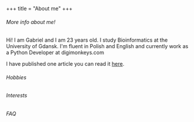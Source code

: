 +++
title = "About me"
+++

<article
              class="aero-gradient-glass rounded-lg p-4 flex flex-col border-midnight-light border"
            >
              <section
                class="aero-gradient-dark p-2 rounded-lg border-midnight border prose-sm prose-a:text-blue-500 text-white flex flex-col"
              >
                <h6
                  class="aero-gradient text-white p-2 border border-midnight rounded-lg w-full items-center flex justify-center"
                >
                  More info about me!
                </h6>
                <p>
                  Hi! I am Gabriel and I am 23 years old. I study Bioinformatics
                  at the University of Gdansk. I'm fluent in Polish and English
                  and currently work as a Python Developer at digimonkeys.com
                </p>
                <p>
                  I have published one article you can read it
                  <a href="https://dx.doi.org/10.1038/s41598-023-44488-7"
                    >here</a
                  >.
                </p>
              </section>
            </article>
            <article
              class="aero-gradient-glass rounded-lg p-4 flex flex-col border-midnight-light border"
            >
              <section
                class="aero-gradient-dark p-2 rounded-lg border-midnight border prose-sm prose-a:text-blue-500 text-white flex flex-col"
              >
                <h6
                  class="aero-gradient text-white p-2 border border-midnight rounded-lg w-full items-center flex justify-center"
                >
                  Hobbies
                </h6>
              </section>
            </article>
            <article
              class="aero-gradient-glass rounded-lg p-4 flex flex-col border-midnight-light border"
            >
              <section
                class="aero-gradient-dark p-2 rounded-lg border-midnight border prose-sm prose-a:text-blue-500 text-white flex flex-col"
              >
                <h6
                  class="aero-gradient text-white p-2 border border-midnight rounded-lg w-full items-center flex justify-center"
                >
                  Interests
                </h6>
              </section>
            </article>
            <article
              class="aero-gradient-glass rounded-lg p-4 flex flex-col border-midnight-light border"
            >
              <section
                class="aero-gradient-dark p-2 rounded-lg border-midnight border prose-sm prose-a:text-blue-500 text-white flex flex-col"
              >
                <h6
                  class="aero-gradient text-white p-2 border border-midnight rounded-lg w-full items-center flex justify-center"
                >
                  FAQ
                </h6>
              </section>
            </article>

